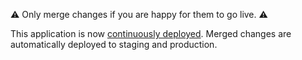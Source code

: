 :warning: Only merge changes if you are happy for them to go live. :warning: 

This application is now [continuously deployed](https://docs.publishing.service.gov.uk/manual/development-pipeline.html#merge-your-own-pull-request). Merged changes are automatically deployed to staging and production.
